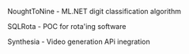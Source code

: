 NoughtToNine - ML.NET digit classification algorithm

SQLRota - POC for rota'ing software

Synthesia - Video generation APi inegration
